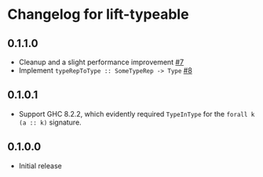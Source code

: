 # Changelog for lift-typeable

## 0.1.1.0

- Cleanup and a slight performance improvement [#7](https://github.com/parsonsmatt/lift-type/pull/7)
- Implement `typeRepToType :: SomeTypeRep -> Type` [#8](https://github.com/parsonsmatt/lift-type/pull/8)

## 0.1.0.1

- Support GHC 8.2.2, which evidently required `TypeInType` for the `forall k (a :: k)` signature.

## 0.1.0.0

- Initial release
